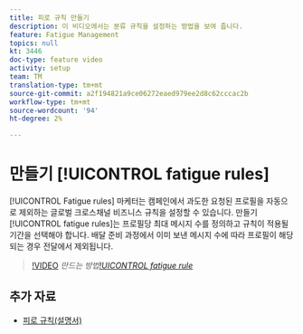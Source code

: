 ```yaml
---
title: 피로 규칙 만들기
description: 이 비디오에서는 분류 규칙을 설정하는 방법을 보여 줍니다.
feature: Fatigue Management
topics: null
kt: 3446
doc-type: feature video
activity: setup
team: TM
translation-type: tm+mt
source-git-commit: a2f194821a9ce06272eaed979ee2d8c62cccac2b
workflow-type: tm+mt
source-wordcount: '94'
ht-degree: 2%

---
```



# 만들기 [!UICONTROL fatigue rules]

[!UICONTROL Fatigue rules] 마케터는 캠페인에서 과도한 요청된 프로필을 자동으로 제외하는 글로벌 크로스채널 비즈니스 규칙을 설정할 수 있습니다.
만들기 [!UICONTROL fatigue rules]는 프로필당 최대 메시지 수를 정의하고 규칙이 적용될 기간을 선택해야 합니다. 배달 준비 과정에서 이미 보낸 메시지 수에 따라 프로필이 해당되는 경우 전달에서 제외됩니다.

>[!VIDEO](https://video.tv.adobe.com/v/28450?quality=12)
*만드는 방법[!UICONTROL fatigue rule](04:49분)*

## 추가 자료

* [피로 규칙(설명서)](https://docs.adobe.com/content/help/en/campaign-standard/using/administrating/working-with-typology-rules/fatigue-rules.html)

